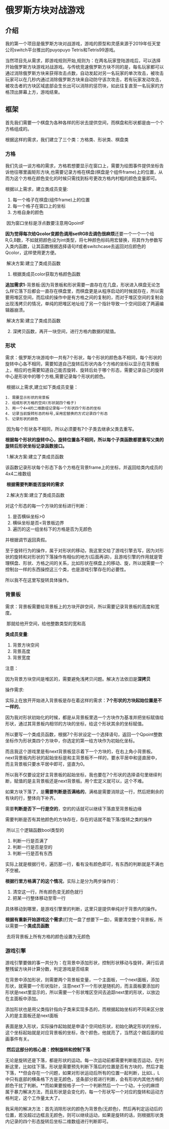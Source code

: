 # 俄罗斯方块对战游戏

## 介绍

我的第一个项目是俄罗斯方块对战游戏，游戏的原型和灵感来源于2019年任天堂公司switch平台推出的puyopuyo Tetris和Tetris99游戏。

当然项目先从需求，即游戏规则开始,规则为：在两名玩家登陆游戏后，可以选择开始俄罗斯方块游戏对战游戏。与传统竞速俄罗斯方块不同的是，每名玩家都可以通过消除俄罗斯方块来获得攻击点数，自动发起对另一名玩家的单次攻击，被攻击玩家可以在几秒内通过消除俄罗斯方块来自动防守该次攻击，若有玩家发动攻击，被攻击者的方块区域底部会生长出可以消除的惩罚块，如此往复直至一名玩家的方格顶出屏幕上方，游戏结束。

## 框架

首先我们需要一个棋盘为各种各样的形状去提供空间，而棋盘和形状都是由一个个方格组成的。

根据这样的需求，我们建立了三个类：方格类、形状类、棋盘类

### 方格

我们先谈一谈方格的需求，方格若想要显示在窗口上，需要为绘图事件提供坐标告诉他往哪里画矩形方块,也需要记录方格在棋盘(棋盘是个组件frame)上的位置，从而为这个方格在颜色变化的时候只需找到标号更改方格内村粗的颜色变量即可。

根据以上需求，建立类成员变量:

1. 每一个格子在棋盘(组件frame)上的位置
2. 每一个格子在窗口上的坐标
3. 方格自身的颜色

​	因为窗口坐标是浮点数要注意用QpointF

​	**因为觉得每次给Qcolor变颜色调用setRGB去调色很麻烦**还要一个一个一个给R,G,B数，不如就把颜色设为int类型，将七种颜色标码用宏替换，将其作为参数写入类内函数，让其函数根据选择语句if或者switchcase去返回对应颜色的Qcolor，这样使用更方便。

​	解决方案:建立了类成员函数

1. 根据类成员color获取方格颜色函数

​	**追加需求1**-背景板:因为背景板和形状需要一直存在在几盘，形状进入棋盘无论怎么样它落下后都会一直存在棋盘里，而棋盘更是从程序启动的时候就存在，所以需要用堆区空间，而后续的操作中是有方格之间的复制的，而对于堆区空间的复制会出现浅拷贝的情况，单纯的把堆区地址给了另一个指针导致一个空间回收了两遍编辑器崩溃。

​	解决方案:建立了类成员函数

2. 深拷贝函数，再开一块空间，进行方格内数据的赋值。

### 形状

​	需求：俄罗斯方块游戏中一共有7个形状，每个形状的颜色各不相同，每个形状的旋转中心各不相同，需要知道自己旋转后形状内各个方格的坐标以显示在背景板上，相应的也需要知道自己能否旋转、旋转后处于哪个形态，需要记录自己的旋转中心是形状中的哪个方格,需要记录每个形状的颜色。



​	根据以上需求,建立如下类成员变量：

 	1. 需要显示形状的背景板
 	2. 组成形状方格的空间(形状就四个格子)
 	3. 用一个4×4的二维数组记录每一个形状四个形态的坐标
 	4. 记录当前旋转形态的标号,采用宏替换的方式记录四个形态
 	5. 记录形状的颜色

​	因为每个形状各不相同，所以必须要有7个子类去继承父类去重写。

​	**根据每个形状的旋转中心，旋转位置各不相同，所以每个子类函数都要重写父类的旋转后形状坐标记录函数接口。**

​	1.解决方案:建立了类成员函数

​	该函数记录形状每个形态下各个方格在背景frame上的坐标，并返回给类内成员的4x4二维数组

​	**根据需要判断能否旋转的需求**

​	2.解决方案:建立了类成员函数

对这个形态的每一个方块的坐标进行判断：

1. 是否横纵坐标>0
2. 横纵坐标是否<背景板边界
3. 遍历的这一组坐标下的方格是否为无颜色

并根据调节返回真假。

至于旋转行为的操作，属于对形状的移动，我这里交给了游戏引擎去写，因为对形状的旋转和对形状的下落操作有相似的地方(后面再讲)，且游戏引擎的作用就是管理棋盘、形状、方格之间的关系，比如形状在棋盘上的移动、旋，所以就需要一个控制台一样的东西操控这三个类，也是游戏引擎存在的必要性。

所以我不在这里写旋转具体操作。

### 背景板

需求：背景板需要给背景板上的方块开辟空间，所以需要记录背景板的高度和宽度。

​	那就给他开空间，给他整数类型的宽和高

**类成员变量**:

1. 背景方块空间
2. 背景高度
3. 背景宽度

注意：

​	因为背景方块空间是堆区的，需要避免浅拷贝问题。解决方法依旧是**深拷贝**

操作需求:

​	实际上在放开开始进入背景板是存在着这样的需求：**7个形状的方块起始位置是不一样的**。

​	因为我对形状初始化的时候，都是从背景板里选一个方块作为基准并把坐标赋值给形状，通过其背景板内相邻的方块的坐标，给这个形状其余的坐标赋值。

​	所以要写一个类成员函数，根据7个形状设定一个选择语句，返回一个Qpoint整数坐标作为形状类四个方块中，你选定的第一给方块作为初始化坐标。

​	而且我这个游戏里是有next背景板显示着下一个方块的，在右上角小背景板。next背景板内形状的起始坐标是和主背景板不一样的，要水平居中和竖直居中，而主背景板只要水平居中即可，竖直为0。

​	所以我不仅要设定好主背景板的起始坐标，我也要在7个形状的选择语句里继续判断，赋值的是主背景板还是next背景板。用个宏定义就可以，这个不难。

​	如果方块下落了，是**需要判断是否满格的**，满格是需要消除这一行，然后把剩余的有块的行，整体向下补齐。

​	需要**判断是否下一行是空的**，空的的话就可以继续下落直至背景板边缘

​	需要判断是否有其他颜色的方块存在，存在的话就不能下落/旋转之类的操作

​	所以三个逻辑函数bool类型的

1. 判断一行是否满了
2. 判断一行是否是空的
3. 判断一行是否有东西

实际上就是根据行号，遍历那一行，看有没有颜色即可，有东西的判断就是不满也不空被。

​	**根据行里方格满了的这个情况**，实际上是分为两步操作的：

1. 清空这一行，所有颜色变无颜色就行
2. 把某一行整体移动至零一行

具体移动到哪里，是游戏引擎里的判断，这里只是提供单纯对于背景内的操作。

**根据有重新开始游戏这个需求**(打完一盘了想要下一盘)，需要清空整个背景板，所以需要一个**类成员函数**

​	去将背景板上所有方格的颜色设置为无颜色

### 游戏引擎

游戏引擎要做的事一共分为：在背景中添加形状，控制形状移动与旋转，满行后调整残留方块并计算分数，判定游戏是否结束

​	在背景中添加形状，则需要两个背景板变量，一个主面板，一个next面板，添加形状，就需要一个形状指针，注意next下一个形状是随机的，而主面板要添加的形状是next里显示的，所以需要一个形状堆区空间去追踪next里的形状，以放边在主面板中添加。

​	添加形状也是用父类指针指向子类来实现多态的，而根据起始坐标的不同来区分放入的是主面板还是next面板

​	表面是放入形状，实际操作起始就是申请个空间给形状，初始化确定形状的坐标，这个坐标起始就是对应背景板的坐标，改个颜色，他就亮了，当然这个跟后面的绘画事件有关。

​	**然后这部分的核心是：控制旋转和控制下落**

无论是旋转还是下落，都是形状的运动。每一次运动前都需要判断能否运动，在判断这里，比如往下落，形状是需要预先判断下落后的位置是否有方块的，然后才能下落，**但会存在一个问题，如果对形状运动后所有的位置一起判断，比如L，L中只有底部的横条格下方是无颜色，竖条部分若进行判断，会有形状内其他方格的颜色干扰了判断。**而如果要按格子一个一个判断然后一个一个动，十分的麻烦属于暴力解决方法，而且形状是会变化的，每一个形状写一个对应的旋转和运动方格判定，这个工作量太大了。

​	我采用的解决方法：首先消除形状的颜色为背景色(无颜色)，然后再判定运动后的位置，若没超过边框且无颜色，则可以继续运动，如果是旋转的话，则根据形状类内记录的四个形态旋转后坐标二维数组进行判断即可。

​	
